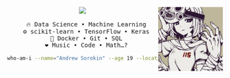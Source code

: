 <div align="center">
<img src="https://readme-typing-svg.demolab.com?font=Nunito&size=24&duration=2000&pause=100&color=BDD9BF&center=true&vCenter=true&multiline=true&repeat=false&random=false&width=435&height=75&lines=cramatsu;%E3%80%8Cto+live+is+to+create%E3%80%8D"/>
<img src="./assets/9mice.jpeg" width="30%" align="right"/>
<pre>
  🔥 Data Science • Machine Learning
  ⚙️ scikit-learn • TensorFlow • Keras
  🔧 Docker • Git • SQL
  ❤️ Music • Code • Math…?
</pre>

```bash
who-am-i --name="Andrew Sorokin" --age 19 --location Moscow --occupation Student
```

</div>
